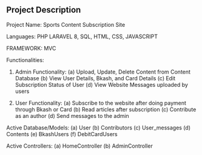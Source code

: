 

## Project Description

Project Name: Sports Content Subscription Site

Languages: PHP LARAVEL 8, SQL, HTML, CSS, JAVASCRIPT

FRAMEWORK: MVC

Functionalities:

1. Admin Functionality: 
   (a) Upload, Update, Delete Content from Content Database
   (b) View User Details, Bkash, and Card Details 
   (c) Edit Subscription Status of User
   (d) View Website Messages uploaded by users

2. User Functionality:
   (a) Subscribe to the website after doing payment through Bkash or Card
   (b) Read articles after subscription
   (c) Contribute as an author
   (d) Send messages to the admin

Active Database/Models:
(a) User
(b) Contributors
(c) User_messages
(d) Contents
(e) BkashUsers
(f) DebitCardUsers

Active Controllers:
(a) HomeController
(b) AdminController
